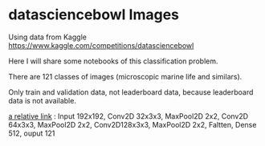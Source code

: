 # datasciencebowl Images
Using data from Kaggle https://www.kaggle.com/competitions/datasciencebowl

Here I will share some notebooks of this classification problem.

There are 121 classes of images (microscopic marine life and similars).

Only train and validation data, not leaderboard data, because leaderboard data is not available.

[a relative link](SeaImages.ipynb) : Input 192x192, Conv2D 32x3x3, MaxPool2D 2x2, Conv2D 64x3x3, MaxPool2D 2x2, Conv2D128x3x3, MaxPool2D 2x2, Faltten, Dense 512, ouput 121 
